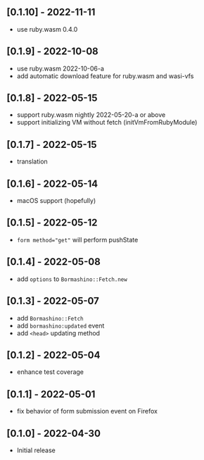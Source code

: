## [0.1.10] - 2022-11-11

- use ruby.wasm 0.4.0

## [0.1.9] - 2022-10-08

- use ruby.wasm 2022-10-06-a
- add automatic download feature for ruby.wasm and wasi-vfs

## [0.1.8] - 2022-05-15

- support ruby.wasm nightly 2022-05-20-a or above
- support initializing VM without fetch (initVmFromRubyModule)

## [0.1.7] - 2022-05-15

- translation

## [0.1.6] - 2022-05-14

- macOS support (hopefully)

## [0.1.5] - 2022-05-12

- `form method="get"` will perform pushState

## [0.1.4] - 2022-05-08

- add `options` to `Bormashino::Fetch.new`

## [0.1.3] - 2022-05-07

- add `Bormashino::Fetch`
- add `bormashino:updated` event
- add `<head>` updating method

## [0.1.2] - 2022-05-04

- enhance test coverage

## [0.1.1] - 2022-05-01

- fix behavior of form submission event on Firefox

## [0.1.0] - 2022-04-30

- Initial release
